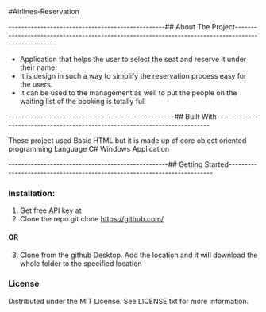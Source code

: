 #Airlines-Reservation

-------------------------------------------------## About The Project----------------------------------------------------------------------------------------------------

* Application that helps the user to select the seat and reserve it under their name.
* It is design in such a way to simplify the reservation process easy for the users. 
* It can be used to the management as well to put the people on the waiting list of the booking is totally full

----------------------------------------------------## Built With----------------------------------------------------------------------------

These project used Basic HTML but it is made up of core object oriented programming Language C# Windows Application


--------------------------------------------------## Getting Started-------------------------------------------------------------------------

### Installation:

1. Get free API key at 
2. Clone the repo
   git clone https://github.com/
   
 #### OR 
 
3. Clone from the github Desktop. Add the location and it will download the whole folder to the specified location

### License

Distributed under the MIT License. See LICENSE.txt for more information.

